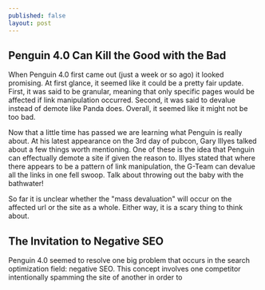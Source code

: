 ```yaml
---
published: false
layout: post
---
```

## Penguin 4.0 Can Kill the Good with the Bad
When Penguin 4.0 first came out (just a week or so ago) it looked promising. At first glance, it seemed like it could be a pretty fair update. First, it was said to be granular, meaning that only specific pages would be affected if link manipulation occurred. Second, it was said to devalue instead of demote like Panda does. Overall, it seemed like it might not be too bad. 

Now that a little time has passed we are learning what Penguin is really about. At his latest appearance on the 3rd day of pubcon, Gary Illyes talked about a few things worth mentioning. One of these is the idea that Penguin can effectually demote a site if given the reason to. Illyes stated that where there appears to be a pattern of link manipulation, the G-Team can devalue all the links in one fell swoop. Talk about throwing out the baby with the bathwater! 

So far it is unclear whether the "mass devaluation" will occur on the affected url or the site as a whole. Either way, it is a scary thing to think about. 

## The Invitation to Negative SEO
Penguin 4.0 seemed to resolve one big problem that occurs in the search optimization field: negative SEO. This concept involves one competitor intentionally spamming the site of another in order to 